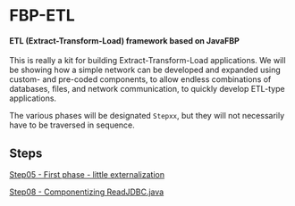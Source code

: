 FBP-ETL
=======

#### ETL (Extract-Transform-Load) framework based on JavaFBP

This is really a kit for building Extract-Transform-Load applications.  We will be showing how a simple network can be developed and expanded using custom- and pre-coded components, to allow endless combinations of databases, files, and network communication, to quickly develop ETL-type applications. 

The various phases will be designated `Stepxx`, but they will not necessarily have to be traversed in sequence.

## Steps

[Step05 - First phase - little externalization](src/com/jpaulmorrison/Step05/)

[Step08 - Componentizing ReadJDBC.java](src/com/jpaulmorrison/Step08/)

